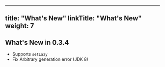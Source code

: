 
---
title: "What's New"
linkTitle: "What's New"
weight: 7
---
## What's New in 0.3.4
* Supports `setLazy`
* Fix Arbitrary generation error (JDK 8)
